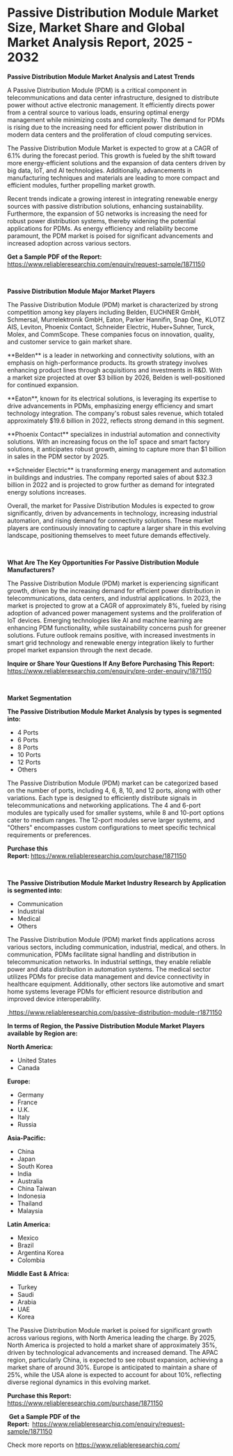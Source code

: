 <p><h1>Passive Distribution Module Market Size, Market Share and Global Market Analysis Report, 2025 - 2032</h1></p><p><strong>Passive Distribution Module Market Analysis and Latest Trends</strong></p>
<p><p>A Passive Distribution Module (PDM) is a critical component in telecommunications and data center infrastructure, designed to distribute power without active electronic management. It efficiently directs power from a central source to various loads, ensuring optimal energy management while minimizing costs and complexity. The demand for PDMs is rising due to the increasing need for efficient power distribution in modern data centers and the proliferation of cloud computing services.</p><p>The Passive Distribution Module Market is expected to grow at a CAGR of 6.1% during the forecast period. This growth is fueled by the shift toward more energy-efficient solutions and the expansion of data centers driven by big data, IoT, and AI technologies. Additionally, advancements in manufacturing techniques and materials are leading to more compact and efficient modules, further propelling market growth. </p><p>Recent trends indicate a growing interest in integrating renewable energy sources with passive distribution solutions, enhancing sustainability. Furthermore, the expansion of 5G networks is increasing the need for robust power distribution systems, thereby widening the potential applications for PDMs. As energy efficiency and reliability become paramount, the PDM market is poised for significant advancements and increased adoption across various sectors.</p></p>
<p><strong>Get a Sample PDF of the Report:&nbsp;</strong> <a href="https://www.reliableresearchiq.com/enquiry/request-sample/1871150?utm_campaign=2444&utm_medium=2&utm_source=Github&utm_content=ia&utm_term=13022025&utm_id=passive-distribution-module">https://www.reliableresearchiq.com/enquiry/request-sample/1871150</a></p>
<p>&nbsp;</p>
<p><strong>Passive Distribution Module Major Market Players</strong></p>
<p><p>The Passive Distribution Module (PDM) market is characterized by strong competition among key players including Belden, EUCHNER GmbH, Schmersal, Murrelektronik GmbH, Eaton, Parker Hannifin, Snap One, KLOTZ AIS, Leviton, Phoenix Contact, Schneider Electric, Huber+Suhner, Turck, Molex, and CommScope. These companies focus on innovation, quality, and customer service to gain market share.</p><p>**Belden** is a leader in networking and connectivity solutions, with an emphasis on high-performance products. Its growth strategy involves enhancing product lines through acquisitions and investments in R&D. With a market size projected at over $3 billion by 2026, Belden is well-positioned for continued expansion.</p><p>**Eaton**, known for its electrical solutions, is leveraging its expertise to drive advancements in PDMs, emphasizing energy efficiency and smart technology integration. The company's robust sales revenue, which totaled approximately $19.6 billion in 2022, reflects strong demand in this segment.</p><p>**Phoenix Contact** specializes in industrial automation and connectivity solutions. With an increasing focus on the IoT space and smart factory solutions, it anticipates robust growth, aiming to capture more than $1 billion in sales in the PDM sector by 2025.</p><p>**Schneider Electric** is transforming energy management and automation in buildings and industries. The company reported sales of about $32.3 billion in 2022 and is projected to grow further as demand for integrated energy solutions increases.</p><p>Overall, the market for Passive Distribution Modules is expected to grow significantly, driven by advancements in technology, increasing industrial automation, and rising demand for connectivity solutions. These market players are continuously innovating to capture a larger share in this evolving landscape, positioning themselves to meet future demands effectively.</p></p>
<p>&nbsp;</p>
<p><strong>What Are The Key Opportunities For Passive Distribution Module Manufacturers?</strong></p>
<p><p>The Passive Distribution Module (PDM) market is experiencing significant growth, driven by the increasing demand for efficient power distribution in telecommunications, data centers, and industrial applications. In 2023, the market is projected to grow at a CAGR of approximately 8%, fueled by rising adoption of advanced power management systems and the proliferation of IoT devices. Emerging technologies like AI and machine learning are enhancing PDM functionality, while sustainability concerns push for greener solutions. Future outlook remains positive, with increased investments in smart grid technology and renewable energy integration likely to further propel market expansion through the next decade.</p></p>
<p><strong>Inquire or Share Your Questions If Any Before Purchasing This Report:</strong> <a href="https://www.reliableresearchiq.com/enquiry/pre-order-enquiry/1871150?utm_campaign=2444&utm_medium=2&utm_source=Github&utm_content=ia&utm_term=13022025&utm_id=passive-distribution-module">https://www.reliableresearchiq.com/enquiry/pre-order-enquiry/1871150</a></p>
<p>&nbsp;</p>
<p><strong>Market Segmentation</strong></p>
<p><strong>The Passive Distribution Module Market Analysis by types is segmented into:</strong></p>
<p><ul><li>4 Ports</li><li>6 Ports</li><li>8 Ports</li><li>10 Ports</li><li>12 Ports</li><li>Others</li></ul></p>
<p><p>The Passive Distribution Module (PDM) market can be categorized based on the number of ports, including 4, 6, 8, 10, and 12 ports, along with other variations. Each type is designed to efficiently distribute signals in telecommunications and networking applications. The 4 and 6-port modules are typically used for smaller systems, while 8 and 10-port options cater to medium ranges. The 12-port modules serve larger systems, and "Others" encompasses custom configurations to meet specific technical requirements or preferences.</p></p>
<p><strong>Purchase this Report:&nbsp;</strong><a href="https://www.reliableresearchiq.com/purchase/1871150?utm_campaign=2444&utm_medium=2&utm_source=Github&utm_content=ia&utm_term=13022025&utm_id=passive-distribution-module">https://www.reliableresearchiq.com/purchase/1871150</a></p>
<p>&nbsp;</p>
<p><strong>The Passive Distribution Module Market Industry Research by Application is segmented into:</strong></p>
<p><ul><li>Communication</li><li>Industrial</li><li>Medical</li><li>Others</li></ul></p>
<p><p>The Passive Distribution Module (PDM) market finds applications across various sectors, including communication, industrial, medical, and others. In communication, PDMs facilitate signal handling and distribution in telecommunication networks. In industrial settings, they enable reliable power and data distribution in automation systems. The medical sector utilizes PDMs for precise data management and device connectivity in healthcare equipment. Additionally, other sectors like automotive and smart home systems leverage PDMs for efficient resource distribution and improved device interoperability.</p></p>
<p><a href="https://www.reliableresearchiq.com/passive-distribution-module-r1871150?utm_campaign=2444&utm_medium=2&utm_source=Github&utm_content=ia&utm_term=13022025&utm_id=passive-distribution-module">&nbsp;https://www.reliableresearchiq.com/passive-distribution-module-r1871150</a></p>
<p><strong>In terms of Region, the Passive Distribution Module Market Players available by Region are:</strong></p>
<p>
    <p> <strong> North America: </strong>
        <ul>
            <li>United States</li>
            <li>Canada</li>
        </ul>
        </p> 
    <p> <strong> Europe: </strong>
        <ul>
            <li>Germany</li>
            <li>France</li>
            <li>U.K.</li>
            <li>Italy</li>
            <li>Russia</li>
        </ul>
        </p> 
    <p> <strong> Asia-Pacific: </strong>
        <ul>
            <li>China</li>
            <li>Japan</li>
            <li>South Korea</li>
            <li>India</li>
            <li>Australia</li>
            <li>China Taiwan</li>
            <li>Indonesia</li>
            <li>Thailand</li>
            <li>Malaysia</li>
        </ul>
        </p> 
    <p> <strong> Latin America: </strong>
        <ul>
            <li>Mexico</li>
            <li>Brazil</li>
            <li>Argentina Korea</li>
            <li>Colombia</li>
        </ul>
        </p> 
    <p> <strong> Middle East & Africa: </strong>
        <ul>
            <li>Turkey</li>
            <li>Saudi</li>
            <li>Arabia</li>
            <li>UAE</li>
            <li>Korea</li>
        </ul>
    </p>
    </p>
<p><p>The Passive Distribution Module market is poised for significant growth across various regions, with North America leading the charge. By 2025, North America is projected to hold a market share of approximately 35%, driven by technological advancements and increased demand. The APAC region, particularly China, is expected to see robust expansion, achieving a market share of around 30%. Europe is anticipated to maintain a share of 25%, while the USA alone is expected to account for about 10%, reflecting diverse regional dynamics in this evolving market.</p></p>
<p><strong>Purchase this Report: </strong><a href="https://www.reliableresearchiq.com/purchase/1871150?utm_campaign=2444&utm_medium=2&utm_source=Github&utm_content=ia&utm_term=13022025&utm_id=passive-distribution-module">https://www.reliableresearchiq.com/purchase/1871150</a></p>
<p>&nbsp;<strong>Get a Sample PDF of the Report:&nbsp;&nbsp;</strong><a href="https://www.reliableresearchiq.com/enquiry/request-sample/1871150?utm_campaign=2444&utm_medium=2&utm_source=Github&utm_content=ia&utm_term=13022025&utm_id=passive-distribution-module">https://www.reliableresearchiq.com/enquiry/request-sample/1871150</a></p>
<p><strong></strong></p>
<p>Check more reports on <a href="https://www.reliableresearchiq.com/?utm_campaign=2444&utm_medium=2&utm_source=Github&utm_content=ia&utm_term=13022025&utm_id=passive-distribution-module">https://www.reliableresearchiq.com/</a></p>